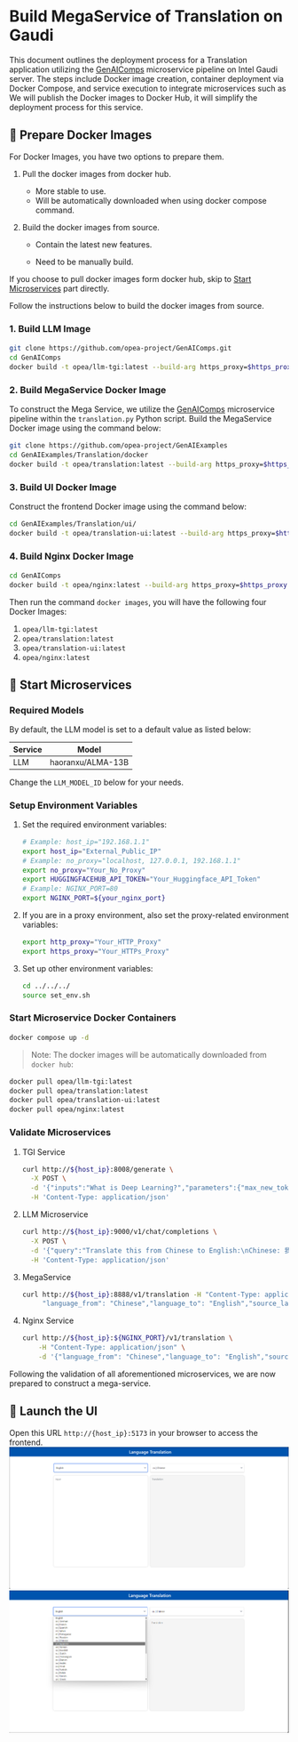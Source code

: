 # Build MegaService of Translation on Gaudi

This document outlines the deployment process for a Translation application utilizing the [GenAIComps](https://github.com/opea-project/GenAIComps.git) microservice pipeline on Intel Gaudi server. The steps include Docker image creation, container deployment via Docker Compose, and service execution to integrate microservices such as We will publish the Docker images to Docker Hub, it will simplify the deployment process for this service.

## 🚀 Prepare Docker Images

For Docker Images, you have two options to prepare them.

1. Pull the docker images from docker hub.

   - More stable to use.
   - Will be automatically downloaded when using docker compose command.

2. Build the docker images from source.

   - Contain the latest new features.

   - Need to be manually build.

If you choose to pull docker images form docker hub, skip to [Start Microservices](#start-microservices) part directly.

Follow the instructions below to build the docker images from source.

### 1. Build LLM Image

```bash
git clone https://github.com/opea-project/GenAIComps.git
cd GenAIComps
docker build -t opea/llm-tgi:latest --build-arg https_proxy=$https_proxy --build-arg http_proxy=$http_proxy -f comps/llms/text-generation/tgi/Dockerfile .
```

### 2. Build MegaService Docker Image

To construct the Mega Service, we utilize the [GenAIComps](https://github.com/opea-project/GenAIComps.git) microservice pipeline within the `translation.py` Python script. Build the MegaService Docker image using the command below:

```bash
git clone https://github.com/opea-project/GenAIExamples
cd GenAIExamples/Translation/docker
docker build -t opea/translation:latest --build-arg https_proxy=$https_proxy --build-arg http_proxy=$http_proxy -f Dockerfile .
```

### 3. Build UI Docker Image

Construct the frontend Docker image using the command below:

```bash
cd GenAIExamples/Translation/ui/
docker build -t opea/translation-ui:latest --build-arg https_proxy=$https_proxy --build-arg http_proxy=$http_proxy -f ./docker/Dockerfile .
```

### 4. Build Nginx Docker Image

```bash
cd GenAIComps
docker build -t opea/nginx:latest --build-arg https_proxy=$https_proxy --build-arg http_proxy=$http_proxy -f comps/nginx/Dockerfile .
```

Then run the command `docker images`, you will have the following four Docker Images:

1. `opea/llm-tgi:latest`
2. `opea/translation:latest`
3. `opea/translation-ui:latest`
4. `opea/nginx:latest`

## 🚀 Start Microservices

### Required Models

By default, the LLM model is set to a default value as listed below:

| Service | Model             |
| ------- | ----------------- |
| LLM     | haoranxu/ALMA-13B |

Change the `LLM_MODEL_ID` below for your needs.

### Setup Environment Variables

1. Set the required environment variables:

   ```bash
   # Example: host_ip="192.168.1.1"
   export host_ip="External_Public_IP"
   # Example: no_proxy="localhost, 127.0.0.1, 192.168.1.1"
   export no_proxy="Your_No_Proxy"
   export HUGGINGFACEHUB_API_TOKEN="Your_Huggingface_API_Token"
   # Example: NGINX_PORT=80
   export NGINX_PORT=${your_nginx_port}
   ```

2. If you are in a proxy environment, also set the proxy-related environment variables:

   ```bash
   export http_proxy="Your_HTTP_Proxy"
   export https_proxy="Your_HTTPs_Proxy"
   ```

3. Set up other environment variables:

   ```bash
   cd ../../../
   source set_env.sh
   ```

### Start Microservice Docker Containers

```bash
docker compose up -d
```

> Note: The docker images will be automatically downloaded from `docker hub`:

```bash
docker pull opea/llm-tgi:latest
docker pull opea/translation:latest
docker pull opea/translation-ui:latest
docker pull opea/nginx:latest
```

### Validate Microservices

1. TGI Service

   ```bash
   curl http://${host_ip}:8008/generate \
     -X POST \
     -d '{"inputs":"What is Deep Learning?","parameters":{"max_new_tokens":64, "do_sample": true}}' \
     -H 'Content-Type: application/json'
   ```

2. LLM Microservice

   ```bash
   curl http://${host_ip}:9000/v1/chat/completions \
     -X POST \
     -d '{"query":"Translate this from Chinese to English:\nChinese: 我爱机器翻译。\nEnglish:"}' \
     -H 'Content-Type: application/json'
   ```

3. MegaService

   ```bash
   curl http://${host_ip}:8888/v1/translation -H "Content-Type: application/json" -d '{
        "language_from": "Chinese","language_to": "English","source_language": "我爱机器翻译。"}'
   ```

4. Nginx Service

   ```bash
   curl http://${host_ip}:${NGINX_PORT}/v1/translation \
       -H "Content-Type: application/json" \
       -d '{"language_from": "Chinese","language_to": "English","source_language": "我爱机器翻译。"}'
   ```

Following the validation of all aforementioned microservices, we are now prepared to construct a mega-service.

## 🚀 Launch the UI

Open this URL `http://{host_ip}:5173` in your browser to access the frontend.
![project-screenshot](../../../../assets/img/trans_ui_init.png)
![project-screenshot](../../../../assets/img/trans_ui_select.png)
